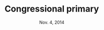 ---
title: Congressional primary
date: "Nov. 4, 2014"
clip_url: http://elections.thelensnola.org/2014/primary/
image_url: /images/thumbnails/2014-11-04-election.png
image_alt: Nov. 4, 2014, election results app
description: My first and The Lens' second foray into live election coverage for New Orleans and Louisiana.
repo: https://github.com/TheLens/elections
tools: JavaScript, Leaflet, Python, QGIS, S3, TopoJSON
---